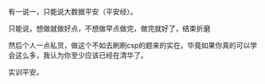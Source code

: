 有一说一，只能说大数据平安（平安经）。

只能说，想做就做好点，不想做早点做完，做完就好了，结束折磨

然后个人一点私货，做这个不如去刷刷csp的题来的实在。毕竟如果你真的可以学会这么多，我认为你至少应该已经在清华了。

实训平安。
